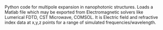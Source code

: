Python code for multipole expansion in nanophotonic structures.
Loads a Matlab file which may be exported from Electromagnetic solvers like Lumerical FDTD, CST Microwave, COMSOL. 
It is Electric field and refractive index data at x,y,z points for a range of simulated frequencies/wavelength.
